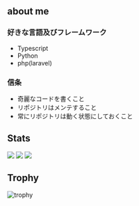 ## about me

### 好きな言語及びフレームワーク
* Typescript
* Python
* php(laravel)


### 信条
* 奇麗なコードを書くこと
* リポジトリはメンテすること
* 常にリポジトリは動く状態にしておくこと

## Stats
![](http://github-profile-summary-cards.vercel.app/api/cards/profile-details?username=0num4&theme=gruvbox)
![](http://github-profile-summary-cards.vercel.app/api/cards/repos-per-language?username=0num4&theme=gruvbox)
![](http://github-profile-summary-cards.vercel.app/api/cards/most-commit-language?username=0num4&theme=gruvbox)
<!-- ![](http://github-profile-summary-cards.vercel.app/api/cards/stats?username=0num4&theme=gruvbox) -->
<!-- ![](http://github-profile-summary-cards.vercel.app/api/cards/productive-time?username=0num4&theme=gruvbox&utcOffset=9) -->

## Trophy
![trophy](https://github-profile-trophy.vercel.app/?username=0num4&theme=gruvbox&rank=-C,-B)


<!--
**0num4/0num4** is a ✨ _special_ ✨ repository because its `README.md` (this file) appears on your GitHub profile.

Here are some ideas to get you started:

- 🔭 I’m currently working on ...
- 🌱 I’m currently learning ...
- 👯 I’m looking to collaborate on ...
- 🤔 I’m looking for help with ...
- 💬 Ask me about ...
- 📫 How to reach me: ...
- 😄 Pronouns: ...
- ⚡ Fun fact: ...
-->
